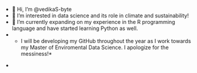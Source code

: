 - 👋 Hi, I’m @vedikaS-byte
- 👀 I’m interested in data science and its role in climate and sustainability! 
- 🌱 I’m currently expanding on my experience in the R programming language and have started learning Python as well. 
- * I will be developing my GitHub throughout the year as I work towards my Master of Enviromental Data Science. I apologize for the messiness!*

* 

<!---
vedikaS-byte/vedikaS-byte is a ✨ special ✨ repository because its `README.md` (this file) appears on your GitHub profile.
You can click the Preview link to take a look at your changes.
--->
